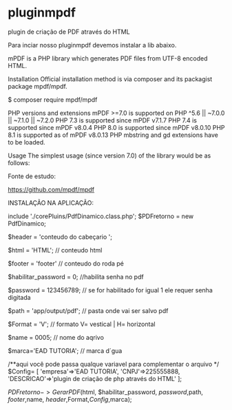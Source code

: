 # pluginmpdf
plugin de criação de PDF através do HTML

Para inciar nosso pluginmpdf devemos instalar a lib abaixo.


mPDF is a PHP library which generates PDF files from UTF-8 encoded HTML.

Installation
Official installation method is via composer and its packagist package mpdf/mpdf.

$ composer require mpdf/mpdf

PHP versions and extensions
mPDF >=7.0 is supported on PHP ^5.6 || ~7.0.0 || ~7.1.0 || ~7.2.0
PHP 7.3 is supported since mPDF v7.1.7
PHP 7.4 is supported since mPDF v8.0.4
PHP 8.0 is supported since mPDF v8.0.10
PHP 8.1 is supported as of mPDF v8.0.13
PHP mbstring and gd extensions have to be loaded.

Usage
The simplest usage (since version 7.0) of the library would be as follows:

 Fonte de estudo:
 
 https://github.com/mpdf/mpdf


 INSTALAÇÃO NA APLICAÇÃO:

include './corePluins/PdfDinamico.class.php';
$PDFretorno = new PdfDinamico;

$header = 'conteudo do cabeçario ';

$html = 'HTML'; // conteudo html

$footer = 'footer' // conteudo do roda pé 

$habilitar_password = 0; //habilita senha no pdf

$password = 123456789; // se for habilitado for igual 1  ele requer senha digitada

$path = 'app/output/pdf'; // pasta onde vai ser salvo pdf

$Format = 'V'; // formato V= vestical |  H= horizontal

$name = 0005; // nome do aqrivo

$marca='EAD TUTORIA'; // marca d´gua

/**aqui você pode passa qualque variavel para complementar o arquivo */
$Config= [
    'empresa'=>'EAD TUTORIA',
    'CNPJ'=>225555888,
    'DESCRICAO'=>'plugin de criação de php através do HTML'
];

$PDFretorno->GerarPDF($html, $habilitar_password, $password,$path, $footer,$name, $header,$Format,$Config,$marca);

